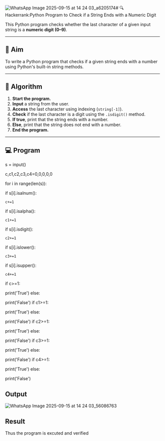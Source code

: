 ![WhatsApp Image 2025-09-15 at 14 24 03_a6205174](https://github.com/user-attachments/assets/8539781c-60a8-48c3-98fc-5dd58b6cb371)# 🔍 Hackerrank:Python Program to Check if a String Ends with a Numeric Digit

This Python program checks whether the last character of a given input string is a **numeric digit (0–9)**.

---

## 🎯 Aim

To write a Python program that checks if a given string ends with a number using Python's built-in string methods.

---

## 🧠 Algorithm

1. **Start the program.**
2. **Input** a string from the user.
3. **Access** the last character using indexing (`string[-1]`).
4. **Check** if the last character is a digit using the `.isdigit()` method.
5. **If true**, print that the string ends with a number.
6. **Else**, print that the string does not end with a number.
7. **End the program.**

---

## 💻  Program
s = input()

c,c1,c2,c3,c4=0,0,0,0,0

for i in range(len(s)):

if s[i].isalnum():

    c+=1

if s[i].isalpha():

    c1+=1

if s[i].isdigit():

    c2+=1

if s[i].islower():
  
    c3+=1

if s[i].isupper():
 
    c4+=1
if c>=1:

print('True')
else:

print('False')
if c1>=1:

print('True')
else:

print('False')
if c2>=1:

print('True')
else:

print('False')
if c3>=1:

print('True')
else:

print('False')
if c4>=1:

print('True')
else:

print('False')

## Output
![WhatsApp Image 2025-09-15 at 14 24 03_56086763](https://github.com/user-attachments/assets/da7de7b9-e795-4dad-98e8-ae4bc7b88864)

## Result
Thus the program is excuted and verified
